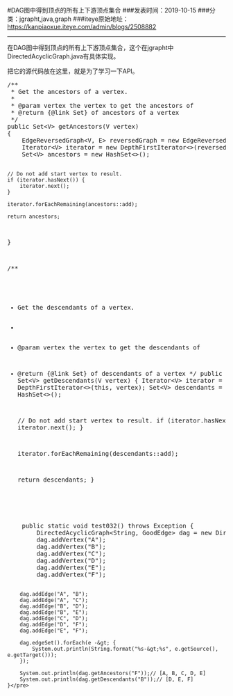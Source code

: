 #DAG图中得到顶点的所有上下游顶点集合
###发表时间：2019-10-15
###分类：jgrapht,java,graph
###iteye原始地址：<a href="https://kanpiaoxue.iteye.com/admin/blogs/2508882" target="_blank">https://kanpiaoxue.iteye.com/admin/blogs/2508882</a>

---

<div class="iteye-blog-content-contain" style="font-size: 14px;"> 
 <p>在DAG图中得到顶点的所有上下游顶点集合，这个在jgrapht中DirectedAcyclicGraph.java有具体实现。</p> 
 <p>把它的源代码放在这里，就是为了学习一下API。</p> 
 <pre name="code" class="java">/**
 * Get the ancestors of a vertex.
 *
 * @param vertex the vertex to get the ancestors of
 * @return {@link Set} of ancestors of a vertex
 */
public Set&lt;V&gt; getAncestors(V vertex)
{
    EdgeReversedGraph&lt;V, E&gt; reversedGraph = new EdgeReversedGraph&lt;&gt;(this);
    Iterator&lt;V&gt; iterator = new DepthFirstIterator&lt;&gt;(reversedGraph, vertex);
    Set&lt;V&gt; ancestors = new HashSet&lt;&gt;();

    // Do not add start vertex to result.
    if (iterator.hasNext()) {
        iterator.next();
    }

    iterator.forEachRemaining(ancestors::add);

    return ancestors;
}

/**
 * Get the descendants of a vertex.
 *
 * @param vertex the vertex to get the descendants of
 * @return {@link Set} of descendants of a vertex
 */
public Set&lt;V&gt; getDescendants(V vertex)
{
    Iterator&lt;V&gt; iterator = new DepthFirstIterator&lt;&gt;(this, vertex);
    Set&lt;V&gt; descendants = new HashSet&lt;&gt;();

    // Do not add start vertex to result.
    if (iterator.hasNext()) {
        iterator.next();
    }

    iterator.forEachRemaining(descendants::add);

    return descendants;
}</pre> 
 <p>&nbsp;</p> 
 <p>&nbsp;</p> 
 <pre name="code" class="java">    public static void test032() throws Exception {
        DirectedAcyclicGraph&lt;String, GoodEdge&gt; dag = new DirectedAcyclicGraph&lt;&gt;(GoodEdge.class);
        dag.addVertex("A");
        dag.addVertex("B");
        dag.addVertex("C");
        dag.addVertex("D");
        dag.addVertex("E");
        dag.addVertex("F");

        dag.addEdge("A", "B");
        dag.addEdge("A", "C");
        dag.addEdge("B", "D");
        dag.addEdge("B", "E");
        dag.addEdge("C", "D");
        dag.addEdge("D", "F");
        dag.addEdge("E", "F");

        dag.edgeSet().forEach(e -&gt; {
            System.out.println(String.format("%s-&gt;%s", e.getSource(), e.getTarget()));
        });

        System.out.println(dag.getAncestors("F"));// [A, B, C, D, E]
        System.out.println(dag.getDescendants("B"));// [D, E, F]
    }</pre> 
 <p>&nbsp;</p> 
</div>